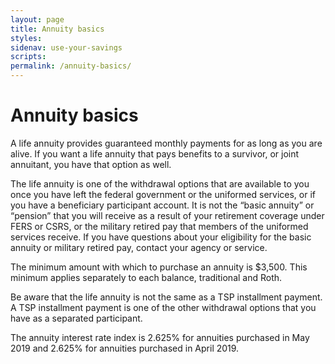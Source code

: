 ```yaml
---
layout: page
title: Annuity basics
styles:
sidenav: use-your-savings
scripts:
permalink: /annuity-basics/
---
```


# Annuity basics

A life annuity provides guaranteed monthly payments for as long as you are alive. If you want a life annuity that pays benefits to a survivor, or joint annuitant, you have that option as well.

The life annuity is one of the withdrawal options that are available to you once you have left the federal government or the uniformed services, or if you have a beneficiary participant account. It is not the “basic annuity” or “pension” that you will receive as a result of your retirement coverage under FERS or CSRS, or the military retired pay that members of the uniformed services receive. If you have questions about your eligibility for the basic annuity or military retired pay, contact your agency or service.

The minimum amount with which to purchase an annuity is $3,500. This minimum applies separately to each balance, traditional and Roth.

Be aware that the life annuity is not the same as a TSP installment payment. A TSP installment payment is one of the other withdrawal options that you have as a separated participant. 

The annuity interest rate index is 2.625% for annuities purchased in May 2019 and 2.625% for annuities purchased in April 2019. 



<!-- CONTENT END -->

